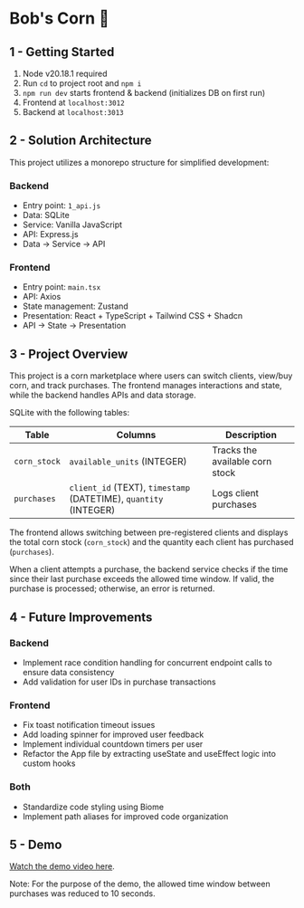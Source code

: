 # Bob's Corn 🌽

## 1 - Getting Started

1. Node v20.18.1 required
2. Run `cd` to project root and `npm i`
3. `npm run dev` starts frontend & backend (initializes DB on first run)
4. Frontend at `localhost:3012`
5. Backend at `localhost:3013`

## 2 - Solution Architecture

This project utilizes a monorepo structure for simplified development:

### Backend
- Entry point: `1_api.js`
- Data: SQLite
- Service: Vanilla JavaScript
- API: Express.js
- Data -> Service -> API

### Frontend
- Entry point: `main.tsx`
- API: Axios
- State management: Zustand
- Presentation: React + TypeScript + Tailwind CSS + Shadcn
- API -> State -> Presentation

## 3 - Project Overview

This project is a corn marketplace where users can switch clients, view/buy corn, and track purchases. The frontend manages interactions and state, while the backend handles APIs and data storage.

SQLite with the following tables:

| Table         | Columns                     | Description                     |
|---------------|-----------------------------|---------------------------------|
| `corn_stock`  | `available_units` (INTEGER) | Tracks the available corn stock |
| `purchases`   | `client_id` (TEXT), `timestamp` (DATETIME), `quantity` (INTEGER) | Logs client purchases           |

The frontend allows switching between pre-registered clients and displays the total corn stock (`corn_stock`) and the quantity each client has purchased (`purchases`).

When a client attempts a purchase, the backend service checks if the time since their last purchase exceeds the allowed time window. If valid, the purchase is processed; otherwise, an error is returned.

## 4 - Future Improvements

### Backend
- Implement race condition handling for concurrent endpoint calls to ensure data consistency
- Add validation for user IDs in purchase transactions

### Frontend
- Fix toast notification timeout issues
- Add loading spinner for improved user feedback
- Implement individual countdown timers per user
- Refactor the App file by extracting useState and useEffect logic into custom hooks

### Both
- Standardize code styling using Biome
- Implement path aliases for improved code organization

## 5 - Demo

[Watch the demo video here](https://jam.dev/c/059ed37e-37a0-488b-b29a-21cd0de587d3).

Note: For the purpose of the demo, the allowed time window between purchases was reduced to 10 seconds.

